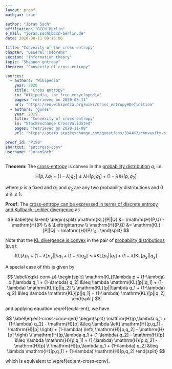 ```yaml
---
layout: proof
mathjax: true

author: "Joram Soch"
affiliation: "BCCN Berlin"
e_mail: "joram.soch@bccn-berlin.de"
date: 2020-08-11 09:16:00

title: "Convexity of the cross-entropy"
chapter: "General Theorems"
section: "Information theory"
topic: "Shannon entropy"
theorem: "Convexity of cross-entropy"

sources:
  - authors: "Wikipedia"
    year: 2020
    title: "Cross entropy"
    in: "Wikipedia, the free encyclopedia"
    pages: "retrieved on 2020-08-11"
    url: "https://en.wikipedia.org/wiki/Cross_entropy#Definition"
  - authors: "gunes"
    year: 2019
    title: "Convexity of cross entropy"
    in: "StackExchange CrossValidated"
    pages: "retrieved on 2020-11-08"
    url: "https://stats.stackexchange.com/questions/394463/convexity-of-cross-entropy"

proof_id: "P150"
shortcut: "entcross-conv"
username: "JoramSoch"
---
```



**Theorem:** The [cross-entropy](/D/ent-cross) is convex in the [probability distribution](/D/dist) $q$, i.e.

$$ \label{eq:ent-cross-conv}
\mathrm{H}[p,\lambda q_1 + (1-\lambda) q_2] \leq \lambda \mathrm{H}[p,q_1] + (1-\lambda) \mathrm{H}[p,q_2]
$$

where $p$ is a fixed and $q_1$ and $q_2$ are any two probability distributions and $0 \leq \lambda \leq 1$.


**Proof:** The  [cross-entropy can be expressed in terms of discrete entropy and Kullback-Leibler divergence](/P/kl-ent) as

$$ \label{eq:kl-ent}
\begin{split}
\mathrm{KL}[P||Q] &= \mathrm{H}(P,Q) - \mathrm{H}(P) \\
& \Leftrightarrow \\
\mathrm{H}(P,Q) &= \mathrm{KL}[P||Q] + \mathrm{H}(P) \; .
\end{split}
$$

Note that the [KL divergence is convex](/P/kl-conv) in the pair of [probability distributions](/D/dist) $(p,q)$:

$$ \label{eq:kl-conv}
\mathrm{KL}[\lambda p_1 + (1-\lambda) p_2||\lambda q_1 + (1-\lambda) q_2] \leq \lambda \mathrm{KL}[p_1||q_1] + (1-\lambda) \mathrm{KL}[p_2||q_2]
$$

A special case of this is given by

$$ \label{eq:kl-conv-p}
\begin{split}
\mathrm{KL}[\lambda p + (1-\lambda) p||\lambda q_1 + (1-\lambda) q_2] &\leq \lambda \mathrm{KL}[p||q_1] + (1-\lambda) \mathrm{KL}[p||q_2] \\
\mathrm{KL}[p||\lambda q_1 + (1-\lambda) q_2] &\leq \lambda \mathrm{KL}[p||q_1] + (1-\lambda) \mathrm{KL}[p||q_2]
\end{split}
$$

and applying equation \eqref{eq:kl-ent}, we have

$$ \label{eq:ent-cross-conv-qed}
\begin{split}
\mathrm{H}[p,\lambda q_1 + (1-\lambda) q_2] - \mathrm{H}[p] &\leq \lambda \left( \mathrm{H}[p,q_1] - \mathrm{H}[p] \right) + (1-\lambda) \left( \mathrm{H}[p,q_2] - \mathrm{H}[p] \right) \\
\mathrm{H}[p,\lambda q_1 + (1-\lambda) q_2] - \mathrm{H}[p] &\leq \lambda \mathrm{H}[p,q_1] + (1-\lambda) \mathrm{H}[p,q_2] - \mathrm{H}[p] \\
\mathrm{H}[p,\lambda q_1 + (1-\lambda) q_2] &\leq \lambda \mathrm{H}[p,q_1] + (1-\lambda) \mathrm{H}[p,q_2]
\end{split}
$$

which is equivalent to \eqref{eq:ent-cross-conv}.